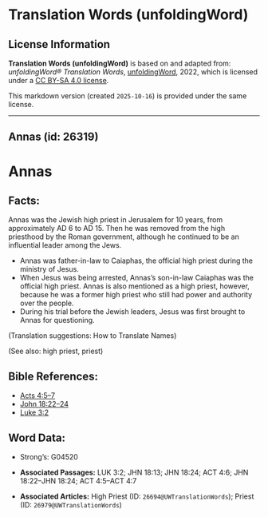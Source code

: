 # Translation Words (unfoldingWord)

## License Information

**Translation Words (unfoldingWord)** is based on and adapted from: _unfoldingWord® Translation Words_, [unfoldingWord](https://unfoldingword.org/utw), 2022, which is licensed under a [CC BY-SA 4.0 license](https://creativecommons.org/licenses/by-sa/4.0/legalcode.en).

This markdown version (created `2025-10-16`) is provided under the same license.



--------------------------------

## Annas (id: 26319)

Annas
=====

Facts:
------

Annas was the Jewish high priest in Jerusalem for 10 years, from approximately AD 6 to AD 15\. Then he was removed from the high priesthood by the Roman government, although he continued to be an influential leader among the Jews.

* Annas was father\-in\-law to Caiaphas, the official high priest during the ministry of Jesus.
* When Jesus was being arrested, Annas’s son\-in\-law Caiaphas was the official high priest. Annas is also mentioned as a high priest, however, because he was a former high priest who still had power and authority over the people.
* During his trial before the Jewish leaders, Jesus was first brought to Annas for questioning.

(Translation suggestions: How to Translate Names)

(See also: high priest, priest)

Bible References:
-----------------

* [Acts 4:5–7](https://ref.ly/Acts4:5-Acts4:7)
* [John 18:22–24](https://ref.ly/John18:22-John18:24)
* [Luke 3:2](https://ref.ly/Luke3:2)

Word Data:
----------

* Strong’s: G04520

* **Associated Passages:** LUK 3:2; JHN 18:13; JHN 18:24; ACT 4:6; JHN 18:22–JHN 18:24; ACT 4:5–ACT 4:7
* **Associated Articles:** High Priest (ID: `26694@UWTranslationWords`); Priest (ID: `26979@UWTranslationWords`)

